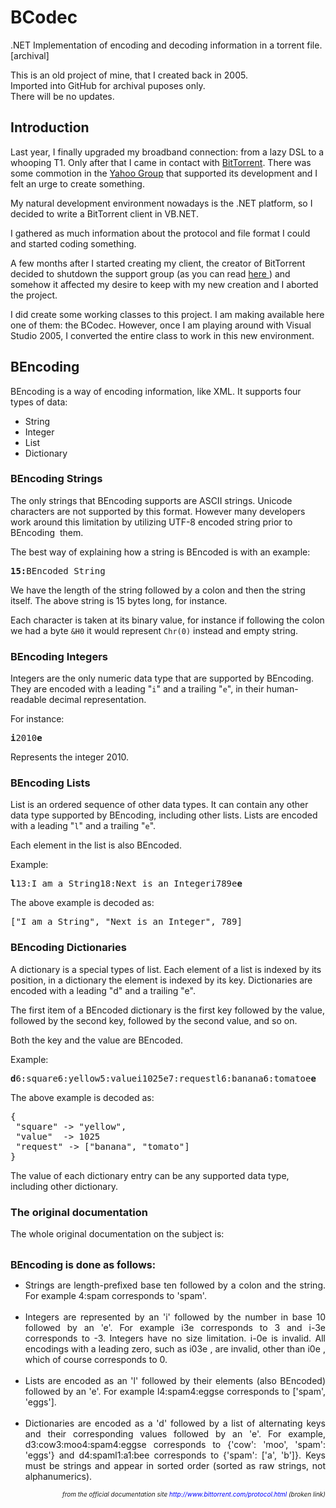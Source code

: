 # BCodec
.NET Implementation of encoding and decoding information in a torrent file. [archival]

This is an old project of mine, that I created back in 2005.<br/>
Imported into GitHub for archival puposes only.<br/>
There will be no updates.

<h2>Introduction</h2><p>Last year, I finally upgraded my broadband connection: from a lazy DSL to a whooping T1. Only after that I came in contact with <a href="http://www.bittorrent.com/" shape="rect">BitTorrent</a>. There was some commotion in the <a href="http://groups.yahoo.com/group/BitTorrent/" shape="rect">Yahoo Group</a> that supported its development and I felt an urge to create something. </p><p>My natural development environment nowadays is the .NET platform, so I decided to write a BitTorrent client in VB.NET. </p><p>I gathered as much information about the protocol and file format I could and started coding something. </p><p>A few months after I started creating my client, the creator of BitTorrent decided to shutdown the support group (as you can read <a href="http://groups.yahoo.com/group/BitTorrent/message/6726" shape="rect">here </a>) and somehow it affected my desire to keep with my new creation and I aborted the project. </p><p>I did create some working classes to this project. I am making available here one of them: the BCodec. However, once I am playing around with Visual Studio 2005, I converted the entire class to work in this new environment. </p><h2>BEncoding</h2><p>BEncoding is a way of encoding information, like XML. It supports four types of data: </p><ul class="flower"><li>String</li><li>Integer</li><li>List</li><li>Dictionary</li></ul><h3>BEncoding Strings</h3><p>The only strings that BEncoding supports are ASCII strings. Unicode characters are not supported by this format. However many developers work around this limitation by utilizing UTF-8 encoded string prior to BEncoding&nbsp; them. </p><p>The best way of explaining how a string is BEncoded is with an example: </p><pre xml:space="preserve"><b>15:</b>BEncoded_String</pre><p>We have the length of the string followed by a colon and then the string itself. The above string is 15 bytes long, for instance. </p><p>Each character is taken at its binary value, for instance if following the colon we had a byte <code>&amp;H0</code> it would represent <code>Chr(0)</code> instead and empty string. </p><h3>BEncoding Integers</h3><p>Integers are the only numeric data type that are supported by BEncoding. They are encoded with a leading &quot;<code>i</code>&quot; and a trailing &quot;<code>e</code>&quot;, in their human-readable decimal representation. </p><p>For instance:</p><pre xml:space="preserve"><b>i</b>2010<b>e</b></pre><p>Represents the integer 2010.</p><h3>BEncoding Lists</h3><p>List is an ordered sequence of other data types. It can contain any other data type supported by BEncoding, including other lists. Lists are encoded with a leading &quot;<code>l</code>&quot; and a trailing &quot;<code>e</code>&quot;. </p><p>Each element in the list is also BEncoded.</p><p>Example:</p><pre xml:space="preserve"><b>l</b>13:I am a String18:Next is an Integeri789e<b>e</b></pre><p>The above example is decoded as: </p>
<pre>
[&quot;I am a String&quot;, &quot;Next is an Integer&quot;, 789]
</pre>
<h3>BEncoding Dictionaries</h3><p>A dictionary is a special types of list. Each element of a list is indexed by its position, in a dictionary the element is indexed by its key. Dictionaries are encoded with a leading &quot;d&quot; and a trailing &quot;e&quot;. </p><p>The first item of a BEncoded dictionary is the first key followed by the value, followed by the second key, followed by the second value, and so on. </p><p>Both the key and the value are BEncoded.</p><p>Example:</p><pre xml:space="preserve"><b>d</b>6:square6:yellow5:valuei1025e7:requestl6:banana6:tomatoe<b>e</b></pre><p>The above example is decoded as:</p>
<pre>
{
 &quot;square&quot; -&gt; &quot;yellow&quot;,
 &quot;value&quot;&nbsp; -&gt; 1025
 &quot;request&quot; -&gt; [&quot;banana&quot;, &quot;tomato&quot;]
}
</pre><p>The value of each dictionary entry can be any supported data type, including other dictionary. </p><h3>The original documentation</h3><p>The whole original documentation on the subject is:<br />&nbsp;</p><div class="box"><div align="left"><div id="content" align="justify"><b><font size="3">BEncoding is done as follows: </font></b><ul><li>Strings are length-prefixed base ten followed by a colon and the string. For example 4:spam corresponds to 'spam'. <br />&nbsp; </li><li>Integers are represented by an 'i' followed by the number in base 10 followed by an 'e'. For example i3e corresponds to 3 and i-3e corresponds to -3. Integers have no size limitation. i-0e is invalid. All encodings with a leading zero, such as i03e , are invalid, other than i0e , which of course corresponds to 0. <br />&nbsp; </li><li>Lists are encoded as an 'l' followed by their elements (also BEncoded) followed by an 'e'. For example l4:spam4:eggse corresponds to ['spam', 'eggs']. <br />&nbsp; </li><li>Dictionaries are encoded as a 'd' followed by a list of alternating keys and their corresponding values followed by an 'e'. For example, d3:cow3:moo4:spam4:eggse corresponds to {'cow': 'moo', 'spam': 'eggs'} and d4:spaml1:a1:bee corresponds to {'spam': ['a', 'b']}. Keys must be strings and appear in sorted order (sorted as raw strings, not alphanumerics). </li></ul></div></div></div><p align="right"><i><font size="1">from the official documentation site <font color="#0000ff">http://www.bittorrent.com/protocol.html</font> (broken link)</font></i></p>

